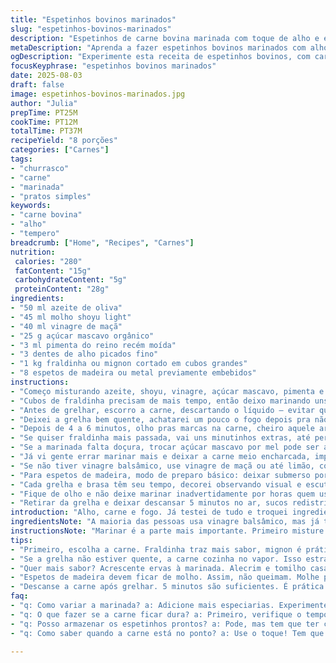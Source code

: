 ```yaml
---
title: "Espetinhos bovinos marinados"
slug: "espetinhos-bovinos-marinados"
description: "Espetinhos de carne bovina marinada com toque de alho e especiarias. A marinada combina azeite de oliva, molho shoyu com baixo sódio, vinagre de maçã, açúcar mascavo e pimenta do reino triturada. Carne macia de mignon ou fraldinha cortada em cubos grandes. Marinada no mínimo 40 minutos para mignon e até 20 horas para fraldinha, garantindo suculência. Grelhados até o ponto rosado, com leve salpico de sal ao final. Utilize espetos de metal ou de madeira embebidos para evitar que queimem. Receita prática para grelha com aroma forte de alho e texturas crepitantes no fogo."
metaDescription: "Aprenda a fazer espetinhos bovinos marinados com alho e especiarias. Suculentos e saborosos, ideais para um churrasco perfeito."
ogDescription: "Experimente esta receita de espetinhos bovinos, com carne marinada em alho e especiarias. Sabor intenso e fácil de preparar."
focusKeyphrase: "espetinhos bovinos marinados"
date: 2025-08-03
draft: false
image: espetinhos-bovinos-marinados.jpg
author: "Julia"
prepTime: PT25M
cookTime: PT12M
totalTime: PT37M
recipeYield: "8 porções"
categories: ["Carnes"]
tags:
- "churrasco"
- "carne"
- "marinada"
- "pratos simples"
keywords:
- "carne bovina"
- "alho"
- "tempero"
breadcrumb: ["Home", "Recipes", "Carnes"]
nutrition: 
 calories: "280"
 fatContent: "15g"
 carbohydrateContent: "5g"
 proteinContent: "28g"
ingredients:
- "50 ml azeite de oliva"
- "45 ml molho shoyu light"
- "40 ml vinagre de maçã"
- "25 g açúcar mascavo orgânico"
- "3 ml pimenta do reino recém moída"
- "3 dentes de alho picados fino"
- "1 kg fraldinha ou mignon cortado em cubos grandes"
- "8 espetos de madeira ou metal previamente embebidos"
instructions:
- "Começo misturando azeite, shoyu, vinagre, açúcar mascavo, pimenta e alho numa tigela grande. Aquele cheiro de alho já sobe que é uma beleza. Jogar a carne pra lá faz com que a textura já fique úmida e brilhante. O açúcar ajuda caramelizar depois, fica bom demais."
- "Cubos de fraldinha precisam de mais tempo, então deixo marinando uns 18 a 20 horas na geladeira, coberto com filme. Se for mignon, 40 minutos a 1 hora bastam—não deixa no tempero demais, a carne perde o frescor e firmeza."
- "Antes de grelhar, escorro a carne, descartando o líquido — evitar que pingue e cause fogo alto demais. Enfio os cubos nos espetos, deixando espaço entre cada pedaço pra calor circular."
- "Deixei a grelha bem quente, achatarei um pouco o fogo depois pra não queimar massa externa e deixar interior cru. Untei levemente a grelha com óleo pra não pegar. Importante usar pinça, não garfo, pra não furar e perder sucos."
- "Depois de 4 a 6 minutos, olho pras marcas na carne, cheiro aquele aroma de carne tostada e alho. Virar com cuidado. Outros 4 a 6 minutos e já dá pra ver superfície levemente caramelizada, interior rosado — ponto certo pra mignon."
- "Se quiser fraldinha mais passada, vai uns minutinhos extras, até perceber firmeza no toque. Salgo só no final, porque já tem sal no shoyu e açúcar mascavo ajuda dourar, não precisa exagerar."
- "Se a marinada falta doçura, trocar açúcar mascavo por mel pode ser alternativo, rende um gosto diferente e dá brilho. Também experimente colocar um pouco de tomilho ou alecrim na marinada, rola aroma herbal e combina demais com brasa."
- "Já vi gente errar marinar mais e deixar a carne meio encharcada, impossível grelhar direito. Ou espetar os cubos muito juntos, aí congelam quente e não tostam. Espaço é essência do churrasco."
- "Se não tiver vinagre balsâmico, use vinagre de maçã ou até limão, corta gordura e complementa a pungência do alho. Shoyu pode ser substituído por tamari ou molho inglês, mas alteram sabor substancialmente."
- "Para espetos de madeira, modo de preparo básico: deixar submerso por 30 minutos antes de grelhar pra evitar que queimem."
- "Cada grelha e brasa têm seu tempo, decorei observando visual e escutando o chiar da carne. Se começar a estalar muito, diminuir chama ou levantar um pouco o espeto ajuda. Sensação ao toque é outra pista—carnes passam de macias a firmes conforme ficam no ponto."
- "Fique de olho e não deixe marinar inadvertidamente por horas quem usou mignon, pode virar efeito sopa e perder a textura."
- "Retirar da grelha e deixar descansar 5 minutos no ar, sucos redistribuem e a carne fica mais saborosa. Espetinho seco é carne mal tratada."
introduction: "Alho, carne e fogo. Já testei de tudo e troquei ingredientes para agradar a turma em casa. Aquele cheiro de alho refogado no azeite cru é um convite. Prefiro a fraldinha, mais sabor, mas também costumo usar mignon quando quero agilizar. A marinada é o que traz vida pro churrasco, cada ingrediente tem papel. Gosto de sentir a textura da carne, não só ver o tempo na grelha. O ponto ideal aparece quando a carne solta um aroma dourado e o toque indica firmeza, mas ainda macia. Salgar demais logo cedo não rola, percebi que o equilíbrio é na hora de servir. Muitos erram deixando a marinada mais de uma noite com carne mignon, fica encharcado, embolorado. O truque é alegria, atenção e saber quando a carne está no ponto exato. Esse churrasco é pra quem quer resultado com método — nem sempre tradicional, às vezes invento, mas aprendi a respeitar o fogo e a carne."
ingredientsNote: "A maioria das pessoas usa vinagre balsâmico, mas já testei substituindo por vinagre de maçã e funciona bem, dá um toque ácido que corta a gordura, sem pesar. No açúcar prefiro o mascavo pelo sabor, mas mel natural também dá um brilho diferente e torna o espetinho mais caramelizado. A pimenta do reino deve ser moída na hora, o aroma fresco muda tudo. Trocar o molho shoyu comum pela versão ‘light’ ajuda no controle do sal, que pode passar fácil. Para alho, prefiro sempre fresco, picado bem fino espalha o sabor de forma uniforme, mas quem quiser pode usar pasta de alho concentrada, só reduzir quantidade pra não ficar agressivo. O segredo está na marinada penetrar, por isso o tempo muda conforme a textura da carne, fraldinha precisa marinar engolindo os temperos para amaciar, já o mignon absorve rápido. Espetos de metal facilitam virar e suportam alta temperatura, mas madeira dá aquele charme rústico — só não esqueça de molhar antes. No churrasco, pouca gente se atenta a isso e no fim o espeto queima, prejudicando o conjunto. Em dúvida, compro carne já em cubos, mas cortar em casa permite escolher a espessura e controlar o cozimento com mais precisão."
instructionsNote: "Marinar é a parte mais importante. Primeiro misture tudo sem carne, só pra dissolver o açúcar e distribuir os sabores. Depois joga a carne e mexe com as mãos mesmo, que dá uniformidade. O descanso é fundamental—quanto maior a fibra da carne, mais tempo. Use sempre tigela grande e cubra com filme plástico, evita contaminação e aderência do cheiro na geladeira. Na hora de colocar os cubos nos espetos, não deixe colados; o fogo precisa entrar e criar crosta, isso garante textura, brilho, som do churrasco. Aquecer a grelha é imprescindível pra marcar rápido. Se a grelha não estiver quente, a carne vai soltar líquido e cozinhar no vapor, perdendo sabor e textura 'abraçada' do fogo. Vigie, vire só quando a carne liberar fácil da grade. Se prender, não force, deixa mais um minuto. Para não ressecar, o segredo é virar rápido e assar em fogo médio-alto, nem superaquecido. O sal fica por último, só diretamente na carne pronta e sombra ajuda a retirar o excesso. Espetinhos são práticos, mas o cuidado na preparação é que define o resultado. Já queimei muitos antes de aprender a importância do tempo e temperatura. Depois de grelhados, descansar a carne fora da grelha ajuda a reter sucos. Resista a cortar na hora, que o bicho está quente e vai vazar todo o líquido, deixando secos e sem sabor. A criação desse processo foi natural, testando métodos e aproveitando aromas, até virar rotina na minha cozinha e churrasco de fim de semana."
tips:
- "Primeiro, escolha a carne. Fraldinha traz mais sabor, mignon é prático. Tente ambos. A marinada precisa ser boa, inicie misturando os líquidos e especiarias. Assim a carne pega bem o sabor. Tempo é essencial, não exagere no mignon, senão perde a textura. A ideia é amaciar, não empapar."
- "Se a grelha não estiver quente, a carne cozinha no vapor. Isso estraga o sabor, faz ela encharcar. Use uma pinça. Não espete com garfo, senão perde os sucos. Atente às marcas na carne. A crosta é sinal de que está no caminho certo. 4 a 6 minutos de um lado, depois vire com cuidado."
- "Quer mais sabor? Acrescente ervas à marinada. Alecrim e tomilho casam muito bem. Se o açúcar mascavo não agradar, troca por mel. Carameliza e dá um brilho bonito no espetinho. Viu que a carne está encharcada? Corta o tempo de marinada da próxima vez. Equilíbrio é tudo."
- "Espetos de madeira devem ficar de molho. Assim, não queimam. Molhe por pelo menos 30 minutos. Isso é crucial. Se ficar mal, o espeto queima e estraga o resultado. Prepare a grelha antes de tudo. O fogo precisa estar no ponto. Não economize energia na hora de aquecer. Grelhar frio é caminho certo para o erro."
- "Descanse a carne após grelhar. 5 minutos são suficientes. É prática que ajuda a redistribuir sucos. Se cortar logo, vai vazar e a carne vai ficar seca. O ponto ideal é quando a carne está levemente firme e rosada por dentro. A textura é crucial. Maneire no sal, apenas ao final."
faq:
- "q: Como variar a marinada? a: Adicione mais especiarias. Experimente ervas frescas, muda o aroma. Vinagre de maçã é uma opção legal- corta gordura e complementa o alho. Melhor sempre ajustar o que vai na mistura."
- "q: O que fazer se a carne ficar dura? a: Primeiro, verifique o tempo de marinada, carne jovem absorve melhor o tempero. Se secar na grelha, vira pedra. Cuide do fogo. Às vezes, mais tempo em marinada é melhor para carnes mais firmes."
- "q: Posso armazenar os espetinhos prontos? a: Pode, mas tem que ter cuidado. Colocar na geladeira em pote fechado. Após um dia, o sabor começa a mudar. Melhor grelhar fresquinho. Se sobrar, usa no recheio de pão ou refogado."
- "q: Como saber quando a carne está no ponto? a: Use o toque! Tem que estar levemente firme, mas dá pra sentir um pouco de maciez ainda. Aroma caramelizado é boa dica. Não deixe ficar muito crocante por fora e cru por dentro."

---
```


